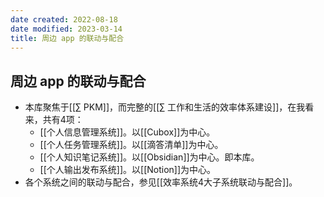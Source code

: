 ```yaml
---
date created: 2022-08-18
date modified: 2023-03-14
title: 周边 app 的联动与配合
---
```


## 周边 app 的联动与配合

- 本库聚焦于[[∑ PKM]]，而完整的[[∑ 工作和生活的效率体系建设]]，在我看来，共有4项：
	- [[个人信息管理系统]]。以[[Cubox]]为中心。
	- [[个人任务管理系统]]。以[[滴答清单]]为中心。
	- [[个人知识笔记系统]]。以[[Obsidian]]为中心。即本库。
	- [[个人输出发布系统]]。以[[Notion]]为中心。
- 各个系统之间的联动与配合，参见[[效率系统4大子系统联动与配合]]。
